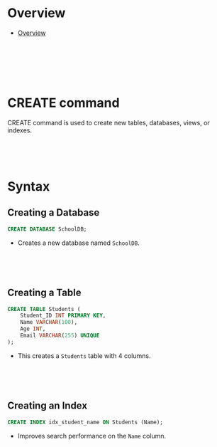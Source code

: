# Overview

- [Overview](#overview)

&nbsp;

&nbsp;

&nbsp;

# CREATE command

CREATE command is used to create new tables, databases, views, or indexes.

&nbsp;

&nbsp;

# Syntax

## Creating a Database

```sql
CREATE DATABASE SchoolDB;
```

- Creates a new database named `SchoolDB`.

&nbsp;

&nbsp;

## Creating a Table

```sql
CREATE TABLE Students (
    Student_ID INT PRIMARY KEY,
    Name VARCHAR(100),
    Age INT,
    Email VARCHAR(255) UNIQUE
);
```

- This creates a `Students` table with 4 columns.

&nbsp;

&nbsp;

## Creating an Index

```sql
CREATE INDEX idx_student_name ON Students (Name);
```

- Improves search performance on the `Name` column.

&nbsp;

&nbsp;

&nbsp;

&nbsp;

&nbsp;

&nbsp;

&nbsp;

&nbsp;

&nbsp;
